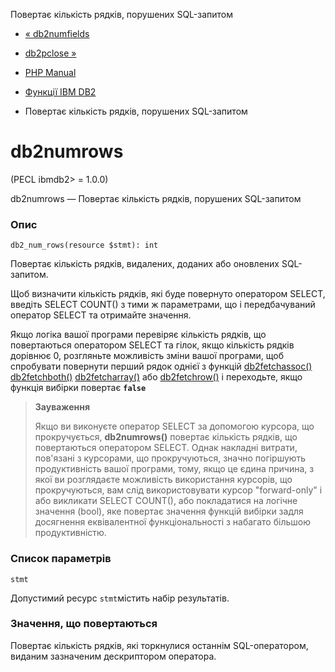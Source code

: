 Повертає кількість рядків, порушених SQL-запитом

-   [« db2numfields](function.db2-num-fields.html)
    
-   [db2pclose »](function.db2-pclose.html)
    
-   [PHP Manual](index.md)
    
-   [Функції IBM DB2](ref.ibm-db2.html)
    
-   Повертає кількість рядків, порушених SQL-запитом
    

# db2numrows

(PECL ibmdb2> = 1.0.0)

db2numrows — Повертає кількість рядків, порушених SQL-запитом

### Опис

```methodsynopsis
db2_num_rows(resource $stmt): int
```

Повертає кількість рядків, видалених, доданих або оновлених SQL-запитом.

Щоб визначити кількість рядків, які буде повернуто оператором SELECT, введіть SELECT COUNT() з тими ж параметрами, що і передбачуваний оператор SELECT та отримайте значення.

Якщо логіка вашої програми перевіряє кількість рядків, що повертаються оператором SELECT та гілок, якщо кількість рядків дорівнює 0, розгляньте можливість зміни вашої програми, щоб спробувати повернути перший рядок однієї з функцій [db2fetchassoc()](function.db2-fetch-assoc.html) [db2fetchboth()](function.db2-fetch-both.html) [db2fetcharray()](function.db2-fetch-array.html) або [db2fetchrow()](function.db2-fetch-row.html) і переходьте, якщо функція вибірки повертає **`false`**

> **Зауваження**
> 
> Якщо ви виконуєте оператор SELECT за допомогою курсора, що прокручується, **db2numrows()** повертає кількість рядків, що повертаються оператором SELECT. Однак накладні витрати, пов'язані з курсорами, що прокручуються, значно погіршують продуктивність вашої програми, тому, якщо це єдина причина, з якої ви розглядаєте можливість використання курсорів, що прокручуються, вам слід використовувати курсор "forward-only" і або викликати SELECT COUNT(), або покладатися на логічне значення (bool), яке повертає значення функцій вибірки задля досягнення еквівалентної функціональності з набагато більшою продуктивністю.

### Список параметрів

`stmt`

Допустимий ресурс `stmt`містить набір результатів.

### Значення, що повертаються

Повертає кількість рядків, які торкнулися останнім SQL-оператором, виданим зазначеним дескриптором оператора.